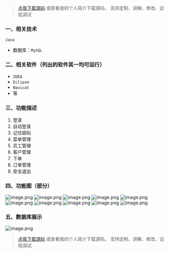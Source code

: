 > [点我下载源码](https://www.notmaker.com) 
> 或查看我的个人简介下载源码。
> 支持定制、讲解、修改、远程调试
### 一、相关技术
`Java`
- 数据库：`MySQL`

### 二、相关软件（列出的软件其一均可运行）
- `IDEA`
- `Eclipse`
- `Navicat`
- 等

### 三、功能描述
1. 登录
2. 自动登录
3. 记住密码
4. 菜单管理
5. 员工管理
6. 客户管理
7. 下单
8. 订单管理
9. 安全退出

### 四、功能图（部分）
![image.png](https://img-blog.csdnimg.cn/img_convert/19db8162b55f73d88965946541454662.png)
![image.png](https://img-blog.csdnimg.cn/img_convert/38e061448f08312b24d0fb31e475319b.png)
![image.png](https://img-blog.csdnimg.cn/img_convert/a3bdc24b4dfce74527ff8ecb637e547f.png)
![image.png](https://img-blog.csdnimg.cn/img_convert/6e365c6a168468fe161ec9197e6f7e78.png)
![image.png](https://img-blog.csdnimg.cn/img_convert/8f1a4abf5e25a91db869ce71681aabda.png)
![image.png](https://img-blog.csdnimg.cn/img_convert/726f8cd6f6170224436d102f1aa58998.png)
![image.png](https://img-blog.csdnimg.cn/img_convert/072f9fe9e5cf9f5e5ece115ca4215c5e.png)
![image.png](https://img-blog.csdnimg.cn/img_convert/868a49d85903067ba370346f7a6f77a5.png)
![image.png](https://img-blog.csdnimg.cn/img_convert/77cec78c605a4887c4bcf00692a4f72c.png)
![image.png](https://img-blog.csdnimg.cn/img_convert/cdab3e857ab06ad5a0deaa65e711699d.png)
### 五、数据库展示
![image.png](https://img-blog.csdnimg.cn/img_convert/9787d9b5a4ccb1680085eea06b14b318.png)

> [点我下载源码](https://www.notmaker.com) 
> 或查看我的个人简介下载源码。
> 支持定制、讲解、修改、远程调试
